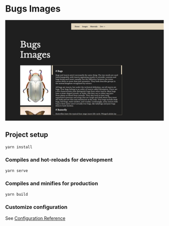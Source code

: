 # Bugs Images

<div align="center">
    <img src="./src/assets/images/bugs-images.png" style="width:550px;">
</div>

## Project setup

```
yarn install
```

### Compiles and hot-reloads for development

```
yarn serve
```

### Compiles and minifies for production

```
yarn build
```

### Customize configuration

See [Configuration Reference](https://cli.vuejs.org/config/)
